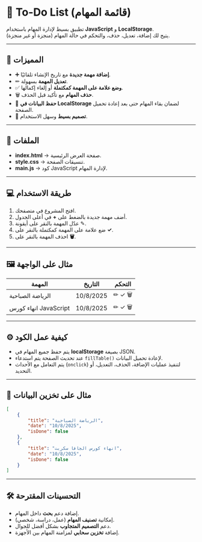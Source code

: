 # 📝 To-Do List (قائمة المهام)

تطبيق بسيط لإدارة المهام باستخدام **JavaScript** و **LocalStorage**.  
يتيح لك إضافة، تعديل، حذف، والتحكم في حالة المهام (منجزة أو غير منجزة).

---

## 📌 المميزات
- ➕ **إضافة مهمة جديدة** مع تاريخ الإنشاء تلقائيًا.
- ✏ **تعديل المهمة** بسهولة.
- ✅ **وضع علامة على المهمة كمكتملة** أو إلغاء إكمالها.
- 🗑 **حذف المهام** مع تأكيد قبل الحذف.
- 💾 **حفظ البيانات في LocalStorage** لضمان بقاء المهام حتى بعد إعادة تحميل الصفحة.
- 📱 **تصميم بسيط** وسهل الاستخدام.

---

## 📂 الملفات
- **index.html** → صفحة العرض الرئيسية.
- **style.css** → تنسيقات الصفحة.
- **main.js** → كود JavaScript لإدارة المهام.

---

## 💻 طريقة الاستخدام
1. افتح المشروع في متصفحك.
2. أضف مهمة جديدة بالضغط على **+** في أعلى الجدول.
3. عدّل المهمة بالنقر على أيقونة ✎.
4. ضع علامة على المهمة كمكتملة بالنقر على **✓**.
5. احذف المهمة بالنقر على **🗑**.

---

## 🖼 مثال على الواجهة

| المهمة               | التاريخ     | التحكم |
|----------------------|-------------|--------|
| الرياضة الصباحية     | 10/8/2025   | ✏ ✓ 🗑 |
| انهاء كورس JavaScript| 10/8/2025   | ✏ ✓ 🗑 |

---

## ⚙ كيفية عمل الكود
- يتم حفظ جميع المهام في **localStorage** بصيغة JSON.
- عند تحديث الصفحة يتم استدعاء `fillTable()` لإعادة تحميل البيانات.
- يتم التعامل مع الأحداث (`onclick`) لتنفيذ عمليات الإضافة، الحذف، التعديل، أو التحديد.

---

## 📜 مثال على تخزين البيانات
```json
[
    {
        "title": "الرياضة الصباحية",
        "date": "10/8/2025",
        "isDone": false
    },
    {
        "title": "انهاء كورس الجافا سكربت",
        "date": "10/8/2025",
        "isDone": false
    }
]
```

---

## 🛠 التحسينات المقترحة
- إضافة دعم **بحث** داخل المهام.
- إمكانية **تصنيف المهام** (عمل، دراسة، شخصي).
- دعم **التصميم المتجاوب** بشكل أفضل للجوال.
- إضافة **تخزين سحابي** لمزامنة المهام بين الأجهزة.
